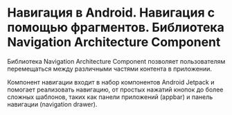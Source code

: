 # Навигация в Android. Навигация с помощью фрагментов. Библиотека Navigation Architecture Component

Библиотека Navigation Architecture Component позволяет пользователям перемещаться между различными частями контента в приложении.

Компонент навигации входит в набор компонентов Android Jetpack и помогает реализовать навигацию, от простых нажатий кнопок до более сложных шаблонов, таких как панели приложений (appbar) и панель навигации (navigation drawer).